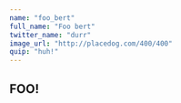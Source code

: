 ```yaml
---
name: "foo_bert"
full_name: "Foo bert"
twitter_name: "durr"
image_url: "http://placedog.com/400/400"
quip: "huh!"
---
```


## FOO!
